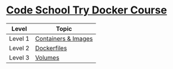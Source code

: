 [Code School Try Docker Course](https://www.codeschool.com/courses/try-docker)
====

Level | Topic
----- | -----
Level 1 | [Containers & Images](level-1-containers-images.md)
Level 2 | [Dockerfiles](level-2-dockerfiles.md)
Level 3 | [Volumes](level-3-volumes.md)
